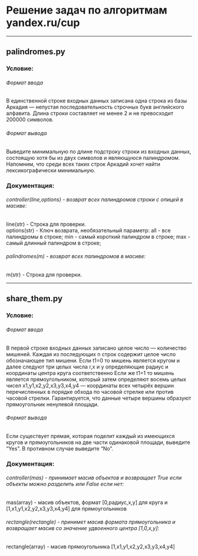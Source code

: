 Решение задач по алгоритмам yandex.ru/cup
=====================
***
palindromes.py
---
### Условие:
###### Формат ввода
В единственной строке входных данных записана одна строка из базы Аркадия — непустая последовательность строчных букв английского алфавита. Длина строки составляет не менее 2 и не превосходит 200000 символов.

###### Формат вывода
Выведите минимальную по длине подстроку строки из входных данных, состоящую хотя бы из двух символов и являющуюся палиндромом. Напомним, что среди всех таких строк Аркадий хочет найти лексикографически минимальную.
### Документация:  
###### controller(line,options) - возврат всех палиндромов строки с опицей в масиве: 
line(str) - Cтрока для проверки.  
options(str) - Ключ возврата, необязательный параметр: all - все палиндромы в строке; min - самый короткий палиндром в строке; max - самый длинный палиндром в строке; 
###### palindromes(m) - возврат всех палиндромов в масиве:
m(str) - Cтрока для проверки.
***
share_them.py
---
### Условие:  
###### Формат ввода
В первой строке входных данных записано целое число  — количество мишеней. Каждая из последующих n строк содержит целое число обозначающее тип мишени. Если t1=0 то мишень является кругом и далее следуют три целых числа r,x и y определяющие радиус и координаты центра круга соответственно  Если же t1=1 то мишень является прямоугольником, который затем определяют восемь целых чисел x1,y1,x2,y2,x3,y3,x4,y4 — координаты всех четырёх вершин перечисленных в порядке обхода по часовой стрелке или против часовой стрелки. Гарантируется, что данные четыре вершины образуют прямоугольник ненулевой площади.

###### Формат вывода
Если существует прямая, которая поделит каждый из имеющихся кругов и прямоугольников на две части одинаковой площади, выведите “Yes”. В противном случае выведите “No”.
### Документация:  
###### controller(mas) - принимает масив объектов и возвращает True если объекты можно разделить или False если нет:
mas(array) - масив объектов, формат [0,радиус,x,y] для круга и [1,x1,y1,x2,y2,x3,y3,x4,y4] для прямоугольников  
###### rectangle(rectangle) - принимет масив формата прямоугольника и возвращает масив со значение удвоенного центра [1,0,x,y]:
rectangle(array) - масив прямоугольника [1,x1,y1,x2,y2,x3,y3,x4,y4]
